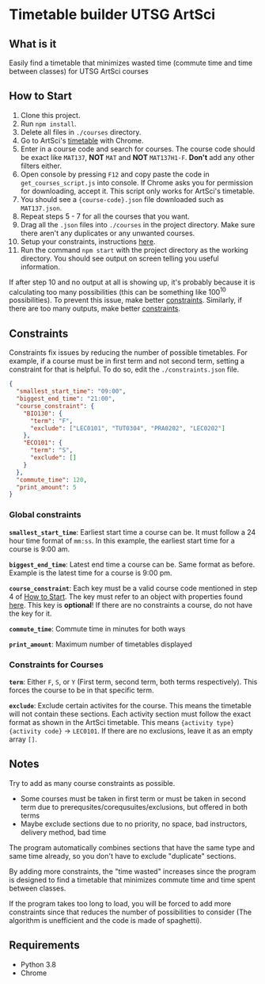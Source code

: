 # Timetable builder UTSG ArtSci

## What is it

Easily find a timetable that minimizes wasted time (commute time and time between classes) for UTSG ArtSci courses

## How to Start

1. Clone this project.
2. Run `npm install`.
3. Delete all files in `./courses` directory.
4. Go to ArtSci's [timetable](https://timetable.iit.artsci.utoronto.ca/) with Chrome.
5. Enter in a course code and search for courses. The course code should be exact like `MAT137`, **NOT** `MAT` and **NOT** `MAT137H1-F`. **Don't** add any other filters either.
6. Open console by pressing `F12` and copy paste the code in `get_courses_script.js` into console. If Chrome asks you for permission for downloading, accept it. This script only works for ArtSci's timetable.
7. You should see a `{course-code}.json` file downloaded such as `MAT137.json`.
8. Repeat steps 5 - 7 for all the courses that you want.
9. Drag all the `.json` files into `./courses` in the project directory. Make sure there aren't any duplicates or any unwanted courses.
10. Setup your constraints, instructions [here](#constraints).
11. Run the command `npm start` with the project directory as the working directory. You should see output on screen telling you useful information.

If after step 10 and no output at all is showing up, it's probably because it is calculating too many possibilities (this can be something like 100<sup>10</sup> possibilities). To prevent this issue, make better [constraints](#constraints). Similarly, if there are too many outputs, make better [constraints](#constraints).

## Constraints

Constraints fix issues by reducing the number of possible timetables. For example, if a course must be in first term and not second term, setting a constraint for that is helpful. To do so, edit the `./constraints.json` file.

```json
{
  "smallest_start_time": "09:00",
  "biggest_end_time": "21:00",
  "course_constraint": {
    "BIO130": {
      "term": "F",
      "exclude": ["LEC0101", "TUT0304", "PRA0202", "LEC0202"]
    },
    "ECO101": {
      "term": "S",
      "exclude": []
    }
  },
  "commute_time": 120,
  "print_amount": 5
}
```

### Global constraints

**`smallest_start_time`**: Earliest start time a course can be. It must follow a 24 hour time format of `mm:ss`. In this example, the earliest start time for a course is 9:00 am.

**`biggest_end_time`**: Latest end time a course can be. Same format as before. Example is the latest time for a course is 9:00 pm.

**`course_constraint`**: Each key must be a valid course code mentioned in step 4 of [How to Start](#how-to-start). The key must refer to an object with properties found [here](#constraints-for-courses). This key is **optional**! If there are no constraints a course, do not have the key for it.

**`commute_time`**: Commute time in minutes for both ways

**`print_amount`**: Maximum number of timetables displayed

### Constraints for Courses

**`term`**: Either `F`, `S`, or `Y` (First term, second term, both terms respectively). This forces the course to be in that specific term.

**`exclude`**: Exclude certain activites for the course. This means the timetable will not contain these sections. Each activity section must follow the exact format as shown in the ArtSci timetable. This means `{activity type}{activity code}` -> `LEC0101`. If there are no exclusions, leave it as an empty array `[]`.

## Notes

Try to add as many course constraints as possible.

- Some courses must be taken in first term or must be taken in second term due to prerequsites/corequsuites/exclusions, but offered in both terms
- Maybe exclude sections due to no priority, no space, bad instructors, delivery method, bad time

The program automatically combines sections that have the same type and same time already, so you don't have to exclude "duplicate" sections.

By adding more constraints, the "time wasted" increases since the program is designed to find a timetable that minimizes commute time and time spent between classes.

If the program takes too long to load, you will be forced to add more constraints since that reduces the number of possibilities to consider (The algorithm is unefficient and the code is made of spaghetti).

## Requirements

- Python 3.8
- Chrome
